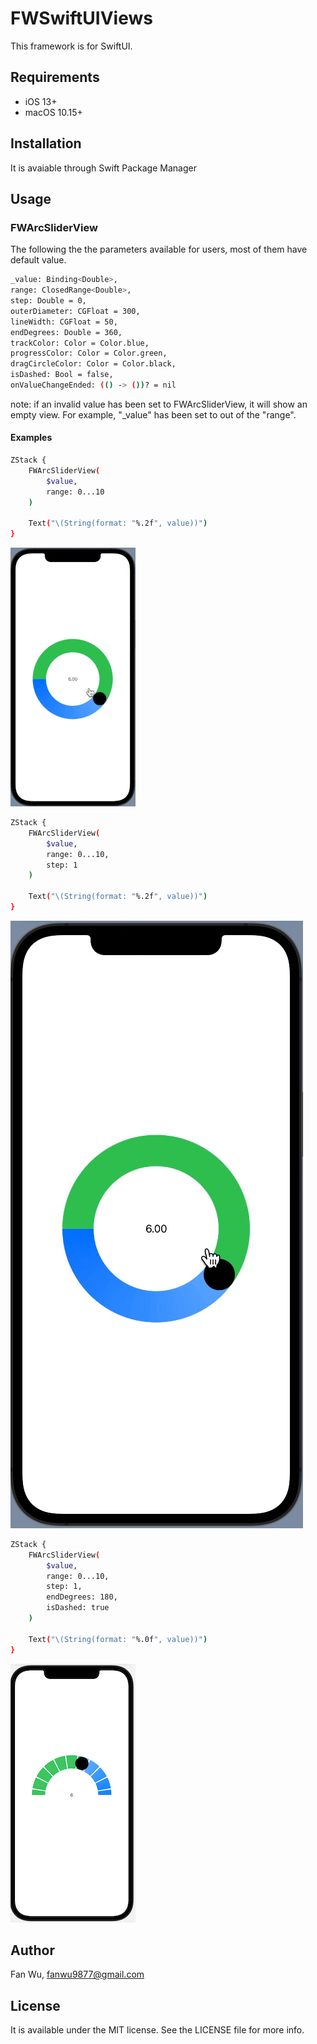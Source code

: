 # FWSwiftUIViews
This framework is for SwiftUI.

## Requirements
- iOS 13+
- macOS 10.15+

## Installation
It is avaiable through Swift Package Manager

## Usage
### FWArcSliderView
The following the the parameters available for users, most of them have default value.
```sh
_value: Binding<Double>,
range: ClosedRange<Double>,
step: Double = 0,
outerDiameter: CGFloat = 300,
lineWidth: CGFloat = 50,
endDegrees: Double = 360,
trackColor: Color = Color.blue,
progressColor: Color = Color.green,
dragCircleColor: Color = Color.black,
isDashed: Bool = false,
onValueChangeEnded: (() -> ())? = nil
```
note: if an invalid value has been set to FWArcSliderView, it will show an empty view. For example, "_value" has been set to out of the "range".
#### Examples
```sh
ZStack {
    FWArcSliderView(
        $value,
        range: 0...10
    )
            
    Text("\(String(format: "%.2f", value))")
}
```
![FWArcSliderView demo 1](images/FWArcSliderView01.gif)

```sh
ZStack {
    FWArcSliderView(
        $value,
        range: 0...10,
        step: 1
    )
            
    Text("\(String(format: "%.2f", value))")
}
```
![FWArcSliderView demo 2](Sources/images/FWArcSliderView02.gif)

```sh
ZStack {
    FWArcSliderView(
        $value,
        range: 0...10,
        step: 1,
        endDegrees: 180,
        isDashed: true
    )
            
    Text("\(String(format: "%.0f", value))")
}
```
![FWArcSliderView demo 3](images/FWArcSliderView03.png)

## Author
Fan Wu, fanwu9877@gmail.com

## License
It is available under the MIT license. See the LICENSE file for more info.
